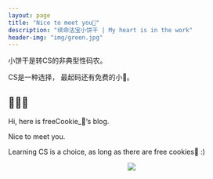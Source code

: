 ```yaml
---
layout: page
title: "Nice to meet you🍪"
description: "续命法宝小饼干 | My heart is in the work"
header-img: "img/green.jpg"
---
```


小饼干是转CS的非典型性码农。

CS是一种选择， 最起码还有免费的小🍪。

## 🍪🍪🍪

Hi, here is freeCookie_🍪‘s blog.

Nice to meet you. 

Learning CS is a choice, as long as there are free cookies🍪 :)



<center>
    <p><img src="https://www.livebuzz.co.uk/images/cookies.jpg" align="center"></p>
</center>









